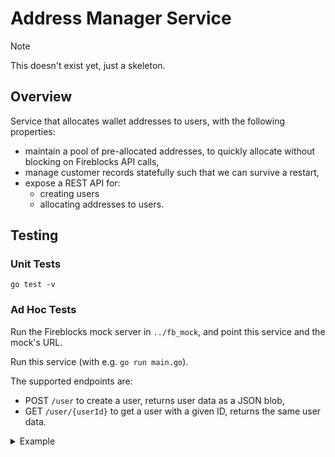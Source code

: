 # Address Manager Service

> [!NOTE]
> This doesn't exist yet, just a skeleton.

## Overview

Service that allocates wallet addresses to users, with the following properties:
* maintain a pool of pre-allocated addresses, to quickly allocate without blocking on Fireblocks API calls,
* manage customer records statefully such that we can survive a restart,
* expose a REST API for:
  * creating users
  * allocating addresses to users.

## Testing

### Unit Tests

```shell
go test -v
```

### Ad Hoc Tests

Run the Fireblocks mock server in `../fb_mock`, and point this service and the mock's URL.

Run this service (with e.g. `go run main.go`).

The supported endpoints are:
* POST `/user` to create a user, returns user data as a JSON blob,
* GET `/user/{userId}` to get a user with a given ID, returns the same user data.

<details>
<summary>Example</summary>

```shell
curl -X POST http://localhost:6201/user
```
```json
{
  "ID": "3f2b3ec2-44e2-4075-b91e-e17203e9938a",
  "CreatedAt": "2025-01-31T01:58:44.543023+08:00",
  "UpdatedAt": "2025-01-31T01:58:44.543023+08:00",
  "DeletedAt": null,
  "Wallet": {
    "ID": 1,
    "CreatedAt": "2025-01-31T01:58:44.543306+08:00",
    "UpdatedAt": "2025-01-31T01:58:44.543306+08:00",
    "DeletedAt": null,
    "AddressBTC": "tb1qskvstafcxuztc9jl53c4jcujqkfux6pprlgsr3",
    "UserID": "3f2b3ec2-44e2-4075-b91e-e17203e9938a"
  }
}
```
```shell
curl http://localhost:6201/user/3f2b3ec2-44e2-4075-b91e-e17203e9938a
```
```json
{
  "ID": "3f2b3ec2-44e2-4075-b91e-e17203e9938a",
  "CreatedAt": "2025-01-31T01:58:44.543023+08:00",
  "UpdatedAt": "2025-01-31T01:58:44.543023+08:00",
  "DeletedAt": null,
  "Wallet": {
    "ID": 1,
    "CreatedAt": "2025-01-31T01:58:44.543306+08:00",
    "UpdatedAt": "2025-01-31T01:58:44.543306+08:00",
    "DeletedAt": null,
    "AddressBTC": "tb1qskvstafcxuztc9jl53c4jcujqkfux6pprlgsr3",
    "UserID": "3f2b3ec2-44e2-4075-b91e-e17203e9938a"
  }
}
```
</details>
